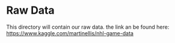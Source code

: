 # Raw Data
This directory will contain our raw data. the link an be found here: https://www.kaggle.com/martinellis/nhl-game-data
